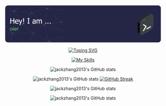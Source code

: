 ![Header](/github-header-image.png)

<div align="center">

[![Typing SVG](https://readme-typing-svg.demolab.com?font=Fira+Code&pause=1000&random=false&width=435&lines=welcome+to+my+profile+page;%E6%AC%A2%E8%BF%8E%E6%9D%A5%E5%88%B0%E6%88%91%E7%9A%84github%E4%B8%BB%E9%A1%B5)](https://git.io/typing-svg)

[![My Skills](https://skillicons.dev/icons?i=cpp,py,latex,html,css,js,vscode&theme=dark)](https://skillicons.dev)

![jackzhang2013's GitHub stats](https://stats.deeptrain.net/user/jackzhang2013?theme=dark)

![jackzhang2013's GitHub stats](https://github-readme-stats.vercel.app/api?username=jackzhang2013&theme=dark&include_all_commits=true&show_icons=true) [![GitHub Streak](https://streak-stats.demolab.com?user=jackzhang2013&theme=dark)](https://git.io/streak-stats)

![jackzhang2013's GitHub stats](https://github-readme-stats.vercel.app/api/top-langs/?username=jackzhang2013&theme=dark&layout=donut-vertical&langs_count=6)



![jackzhang2013's GitHub stats]("https://github-readme-activity-graph.vercel.app/graph?username=jackzhang2013&theme=github-compact&hide_border=true&area=true")

</div>
